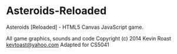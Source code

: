 Asteroids-Reloaded
==================

Asteroids [Reloaded] - HTML5 Canvas JavaScript game.

All game graphics, sounds and code Copyright (c) 2014 Kevin Roast kevtoast@yahoo.com
Adapted for CS5041
